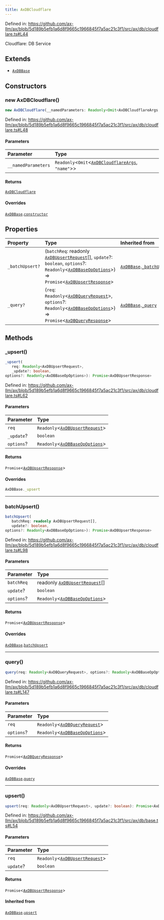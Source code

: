 ```yaml
---
title: AxDBCloudflare
---
```


Defined in: https://github.com/ax-llm/ax/blob/5d189b5efb1a6d8f9665c1966845f7a5ac21c3f1/src/ax/db/cloudflare.ts#L44

Cloudflare: DB Service

## Extends

- [`AxDBBase`](/api/#03-apidocs/classaxdbbase)

## Constructors

<a id="constructors"></a>

### new AxDBCloudflare()

```ts
new AxDBCloudflare(__namedParameters: Readonly<Omit<AxDBCloudflareArgs, "name">>): AxDBCloudflare
```

Defined in: https://github.com/ax-llm/ax/blob/5d189b5efb1a6d8f9665c1966845f7a5ac21c3f1/src/ax/db/cloudflare.ts#L48

#### Parameters

| Parameter | Type |
| :------ | :------ |
| `__namedParameters` | `Readonly`\<`Omit`\<[`AxDBCloudflareArgs`](/api/#03-apidocs/interfaceaxdbcloudflareargs), `"name"`\>\> |

#### Returns

[`AxDBCloudflare`](/api/#03-apidocs/classaxdbcloudflare)

#### Overrides

[`AxDBBase`](/api/#03-apidocs/classaxdbbase).[`constructor`](/api/#03-apidocs/classaxdbbasemdconstructors)

## Properties

| Property | Type | Inherited from |
| :------ | :------ | :------ |
| <a id="_batchUpsert"></a> `_batchUpsert?` | (`batchReq`: readonly [`AxDBUpsertRequest`](/api/#03-apidocs/typealiasaxdbupsertrequest)[], `update`?: `boolean`, `options`?: `Readonly`\<[`AxDBBaseOpOptions`](/api/#03-apidocs/interfaceaxdbbaseopoptions)\>) => `Promise`\<[`AxDBUpsertResponse`](/api/#03-apidocs/typealiasaxdbupsertresponse)\> | [`AxDBBase`](/api/#03-apidocs/classaxdbbase).[`_batchUpsert`](/api/#03-apidocs/classaxdbbasemdbatchupsert) |
| <a id="_query"></a> `_query?` | (`req`: `Readonly`\<[`AxDBQueryRequest`](/api/#03-apidocs/typealiasaxdbqueryrequest)\>, `options`?: `Readonly`\<[`AxDBBaseOpOptions`](/api/#03-apidocs/interfaceaxdbbaseopoptions)\>) => `Promise`\<[`AxDBQueryResponse`](/api/#03-apidocs/typealiasaxdbqueryresponse)\> | [`AxDBBase`](/api/#03-apidocs/classaxdbbase).[`_query`](/api/#03-apidocs/classaxdbbasemdquery) |

## Methods

<a id="_upsert"></a>

### \_upsert()

```ts
_upsert(
   req: Readonly<AxDBUpsertRequest>, 
   _update?: boolean, 
options?: Readonly<AxDBBaseOpOptions>): Promise<AxDBUpsertResponse>
```

Defined in: https://github.com/ax-llm/ax/blob/5d189b5efb1a6d8f9665c1966845f7a5ac21c3f1/src/ax/db/cloudflare.ts#L62

#### Parameters

| Parameter | Type |
| :------ | :------ |
| `req` | `Readonly`\<[`AxDBUpsertRequest`](/api/#03-apidocs/typealiasaxdbupsertrequest)\> |
| `_update`? | `boolean` |
| `options`? | `Readonly`\<[`AxDBBaseOpOptions`](/api/#03-apidocs/interfaceaxdbbaseopoptions)\> |

#### Returns

`Promise`\<[`AxDBUpsertResponse`](/api/#03-apidocs/typealiasaxdbupsertresponse)\>

#### Overrides

```ts
AxDBBase._upsert
```

***

<a id="batchUpsert"></a>

### batchUpsert()

```ts
batchUpsert(
   batchReq: readonly AxDBUpsertRequest[], 
   update?: boolean, 
options?: Readonly<AxDBBaseOpOptions>): Promise<AxDBUpsertResponse>
```

Defined in: https://github.com/ax-llm/ax/blob/5d189b5efb1a6d8f9665c1966845f7a5ac21c3f1/src/ax/db/cloudflare.ts#L98

#### Parameters

| Parameter | Type |
| :------ | :------ |
| `batchReq` | readonly [`AxDBUpsertRequest`](/api/#03-apidocs/typealiasaxdbupsertrequest)[] |
| `update`? | `boolean` |
| `options`? | `Readonly`\<[`AxDBBaseOpOptions`](/api/#03-apidocs/interfaceaxdbbaseopoptions)\> |

#### Returns

`Promise`\<[`AxDBUpsertResponse`](/api/#03-apidocs/typealiasaxdbupsertresponse)\>

#### Overrides

[`AxDBBase`](/api/#03-apidocs/classaxdbbase).[`batchUpsert`](/api/#03-apidocs/classaxdbbasemdbatchupsert)

***

<a id="query"></a>

### query()

```ts
query(req: Readonly<AxDBQueryRequest>, options?: Readonly<AxDBBaseOpOptions>): Promise<AxDBQueryResponse>
```

Defined in: https://github.com/ax-llm/ax/blob/5d189b5efb1a6d8f9665c1966845f7a5ac21c3f1/src/ax/db/cloudflare.ts#L147

#### Parameters

| Parameter | Type |
| :------ | :------ |
| `req` | `Readonly`\<[`AxDBQueryRequest`](/api/#03-apidocs/typealiasaxdbqueryrequest)\> |
| `options`? | `Readonly`\<[`AxDBBaseOpOptions`](/api/#03-apidocs/interfaceaxdbbaseopoptions)\> |

#### Returns

`Promise`\<[`AxDBQueryResponse`](/api/#03-apidocs/typealiasaxdbqueryresponse)\>

#### Overrides

[`AxDBBase`](/api/#03-apidocs/classaxdbbase).[`query`](/api/#03-apidocs/classaxdbbasemdquery)

***

<a id="upsert"></a>

### upsert()

```ts
upsert(req: Readonly<AxDBUpsertRequest>, update?: boolean): Promise<AxDBUpsertResponse>
```

Defined in: https://github.com/ax-llm/ax/blob/5d189b5efb1a6d8f9665c1966845f7a5ac21c3f1/src/ax/db/base.ts#L54

#### Parameters

| Parameter | Type |
| :------ | :------ |
| `req` | `Readonly`\<[`AxDBUpsertRequest`](/api/#03-apidocs/typealiasaxdbupsertrequest)\> |
| `update`? | `boolean` |

#### Returns

`Promise`\<[`AxDBUpsertResponse`](/api/#03-apidocs/typealiasaxdbupsertresponse)\>

#### Inherited from

[`AxDBBase`](/api/#03-apidocs/classaxdbbase).[`upsert`](/api/#03-apidocs/classaxdbbasemdupsert)
